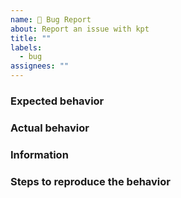```yaml
---
name: 🐞 Bug Report
about: Report an issue with kpt
title: ""
labels:
  - bug
assignees: ""
---
```


### Expected behavior

### Actual behavior

### Information

<!-- Please include any additional information related to your issue -->
<!-- EX: Operating System -->
<!--     Kpt Version -->
<!--     Kpt Package that can demonstrate the error -->

### Steps to reproduce the behavior